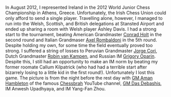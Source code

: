 In August 2012, I represented Ireland in the 2012 World Junior Chess Championship in Athens, Greece. Unfortunately, the Irish Chess Union could only afford to send a single player. Travelling alone, 
however, I managed to run into the Welsh, Scottish, and British delegations at Stansted Airport and ended up sharing a room with Welsh player Ashley Davis. I had a strong start to the tournament, beating
American Grandmaster [Conrad Holt](https://en.wikipedia.org/wiki/Conrad_Holt) in the second round and Italian Grandmaser [Axel Rombaldoni](https://it.wikipedia.org/wiki/Axel_Rombaldoni) in the 5th round.
Despite holding my own, for some time the field eventually proved too strong. 
I suffered a string of losses to Peruvian Grandmaster [Jorge Cori](https://en.wikipedia.org/wiki/Jorge_Cori), 
Dutch Grandmaster [Robin van Kampen](https://en.wikipedia.org/wiki/Robin_van_Kampen), and Russian IM [Grigory Oparin](https://en.wikipedia.org/wiki/Grigoriy_Oparin). Despite this, I still had an
opportunity to make an IM norm by beating my former roomate Callum Kilpatrick (who had had a terrible start after bizarrely losing to a little kid in the first round!). Unfortunately I lost this game.
The picture is from the night before the rest day with [GM Aman Hambleton](https://en.wikipedia.org/wiki/Aman_Hambleton) of the famous [Chessbrah](https://www.youtube.com/chessbrah) YouTube channel, 
[GM Das Debashis](https://en.wikipedia.org/wiki/Debashis_Das), IM Anwesh Upadhyaya, and IM Yang-Fan Zhou.
